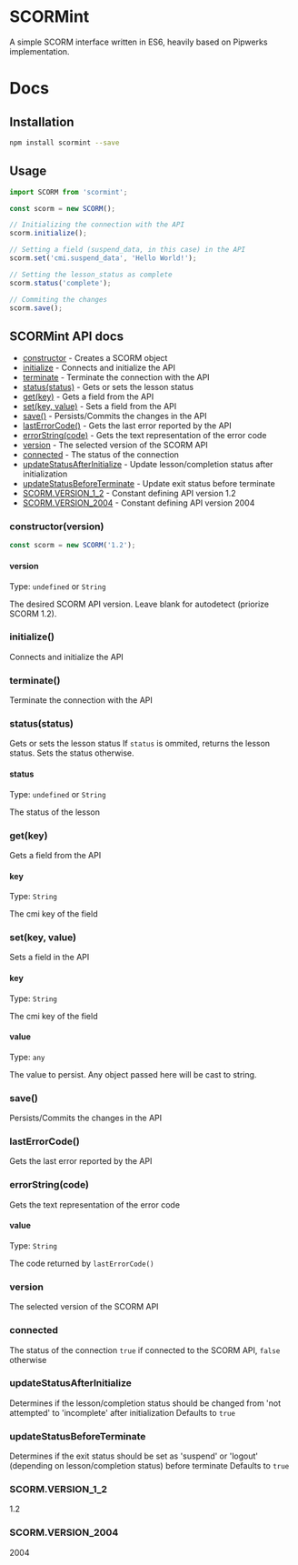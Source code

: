 # SCORMint
A simple SCORM interface written in ES6, heavily based on Pipwerks implementation.

# Docs
## Installation
```Bash
npm install scormint --save
```

## Usage
```JavaScript
import SCORM from 'scormint';

const scorm = new SCORM();

// Initializing the connection with the API
scorm.initialize();

// Setting a field (suspend_data, in this case) in the API
scorm.set('cmi.suspend_data', 'Hello World!');

// Setting the lesson_status as complete
scorm.status('complete');

// Commiting the changes
scorm.save();
```

## SCORMint API docs

* [constructor](#constructor) - Creates a SCORM object
* [initialize](#initialize) - Connects and initialize the API
* [terminate](#terminate) - Terminate the connection with the API
* [status(status)](#statusstatus) - Gets or sets the lesson status
* [get(key)](#getkey) - Gets a field from the API
* [set(key, value)](#getkey-value) - Sets a field from the API
* [save()](#save) - Persists/Commits the changes in the API
* [lastErrorCode()](#lasterrorcode) - Gets the last error reported by the API
* [errorString(code)](#errorstringcode) - Gets the text representation of the error code
* [version](#version) - The selected version of the SCORM API
* [connected](#connected) - The status of the connection
* [updateStatusAfterInitialize](#updatestatusafterinitialize) - Update lesson/completion status after initialization
* [updateStatusBeforeTerminate](#updatestatusbeforeterminate) - Update exit status before terminate
* [SCORM.VERSION_1_2](#scormversion_1_2) - Constant defining API version 1.2
* [SCORM.VERSION_2004](#scormversion_2004) - Constant defining API version 2004

### constructor(version)

```javascript
const scorm = new SCORM('1.2');
```

#### version
Type: `undefined` or `String`

The desired SCORM API version. Leave blank for autodetect (priorize SCORM 1.2).

### initialize()

Connects and initialize the API

### terminate()

Terminate the connection with the API

### status(status)

Gets or sets the lesson status
If `status` is ommited, returns the lesson status. Sets the status otherwise.

#### status
Type: `undefined` or `String`

The status of the lesson

### get(key)

Gets a field from the API

#### key
Type: `String`

The cmi key of the field

### set(key, value)

Sets a field in the API

#### key
Type: `String`

The cmi key of the field

#### value
Type: `any`

The value to persist. Any object passed here will be cast to string.

### save()

Persists/Commits the changes in the API

### lastErrorCode()

Gets the last error reported by the API

### errorString(code)

Gets the text representation of the error code

#### value
Type: `String`

The code returned by `lastErrorCode()`

### version

The selected version of the SCORM API

### connected

The status of the connection
`true` if connected to the SCORM API, `false` otherwise

### updateStatusAfterInitialize

Determines if the lesson/completion status should be changed from 'not attempted' to 'incomplete' after initialization
Defaults to `true`

### updateStatusBeforeTerminate

Determines if the exit status should be set as 'suspend' or 'logout' (depending on lesson/completion status) before terminate
Defaults to `true`

### SCORM.VERSION_1_2
1.2

### SCORM.VERSION_2004
2004
